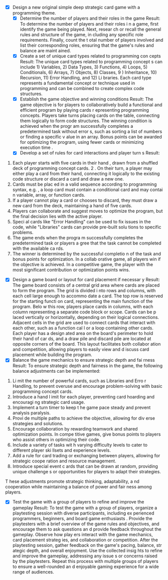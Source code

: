 - [x] Design a new original simple deep strategic card game with a
       programming theme.
  - [x] Determine the number of players and their roles in the game
    Result: To determine the number of players and their roles i
    n a game, first identify the game being played. Next, resear
    ch or recall the general rules and structure of the game, in
    cluding any specific role requirements. Finally, count the t
    otal number of players involved and list their corresponding
     roles, ensuring that the game's rules and balance are maint
    ained.
  - [x] Create a set of unique card types related to programming con
        cepts
    Result: The unique card types related to programming concept
    s can include 1) Variables, 2) Data Types, 3) Functions, 4) 
    Loops, 5) Conditionals, 6) Arrays, 7) Objects, 8) Classes, 9
    ) Inheritance, 10) Recursion, 11) Error Handling, and 12) Li
    braries. Each card type represents a fundamental concept or 
    technique used in programming and can be combined to create 
    complex code structures.
  - [x] Establish the game objective and winning conditions
    Result: The game objective is for players to collaboratively
     build a functional and efficient program by playing cards r
    epresenting programming concepts. Players take turns placing
     cards on the table, connecting them logically to form code 
    structures. The winning condition is achieved when the progr
    am successfully completes a predetermined task without error
    s, such as sorting a list of numbers or finding a specific v
    alue in an array. Bonus points can be awarded for optimizing
     the program, using fewer cards or minimizing execution time
    .
  - [x] Develop a set of rules for card interactions and player turn
        s
    Result: 
1. Each player starts with five cards in their hand
    , drawn from a shuffled deck of programming concept cards.
2
    . On their turn, a player may either play a card from their 
    hand, connecting it logically to the existing code structure
     or discard a card and draw a new one.
3. Cards must be plac
    ed in a valid sequence according to programming syntax, e.g.
    , a loop card must contain a conditional card and may contai
    n variable, array, or function cards.
4. If a player cannot 
    play a card or chooses to discard, they must draw a new card
     from the deck, maintaining a hand of five cards.
5. Players
     can collaborate and suggest moves to optimize the program, 
    but the final decision lies with the active player.
6. Speci
    al cards like "Error Handling" can be used to fix issues in 
    the code, while "Libraries" cards can provide pre-built solu
    tions to specific problems.
7. The game ends when the progra
    m successfully completes the predetermined task or players a
    gree that the task cannot be completed with the available ca
    rds.
8. The winner is determined by the successful completio
    n of the task and bonus points for optimization. In a collab
    orative game, all players win if the objective is achieved. 
    In a competitive game, the player with the most significant 
    contribution or optimization points wins.
  - [x] Design a game board or layout for card placement if necessar
        y
    Result: The game board consists of a central grid area where
     cards are placed to form the program. The grid is divided i
    nto rows and columns, with each cell large enough to accommo
    date a card. The top row is reserved for the starting functi
    on card, representing the main function of the program. Belo
    w this row, players place cards in columns, with each column
     representing a separate code block or scope. Cards can be p
    laced vertically or horizontally, depending on their logical
     connections. Adjacent cells in the grid are used to connect
     cards that interact with each other, such as a function cal
    l or a loop containing other cards. Each player has a design
    ated area on the board's perimeter to hold their hand of car
    ds, and a draw pile and discard pile are located at opposite
     corners of the board. This layout facilitates both collabor
    ation and competition, allowing players to easily view and d
    iscuss card placement while building the program.
  - [x] Balance the game mechanics to ensure strategic depth and fai
        rness
    Result: To ensure strategic depth and fairness in the game, 
    the following balance adjustments can be implemented:

1. Li
    mit the number of powerful cards, such as Libraries and Erro
    r Handling, to prevent overuse and encourage problem-solving
     with basic programming concept cards.
2. Introduce a hand l
    imit for each player, preventing card hoarding and encouragi
    ng strategic card usage.
3. Implement a turn timer to keep t
    he game pace steady and prevent analysis paralysis.
4. Provi
    de multiple paths to achieve the objective, allowing for div
    erse strategies and solutions.
5. Encourage collaboration by
     rewarding teamwork and shared optimization points. In compe
    titive games, give bonus points to players who assist others
     in optimizing their code.
6. Include a variety of tasks wit
    h varying difficulty levels to cater to different player ski
    llsets and experience levels.
7. Add a rule for card trading
     or exchanging between players, allowing for strategic coope
    ration and resource management.
8. Introduce special event c
    ards that can be drawn at random, providing unique challenge
    s or opportunities for players to adapt their strategies.

T
    hese adjustments promote strategic thinking, adaptability, a
    nd cooperation while maintaining a balance of power and fair
    ness among players.
  - [x] Test the game with a group of players to refine and improve 
        the gameplay
    Result: To test the game with a group of players, organize a
     playtesting session with diverse participants, including ex
    perienced programmers, beginners, and board game enthusiasts
    . Provide the playtesters with a brief overview of the game 
    rules and objectives, and encourage them to ask questions an
    d provide feedback throughout the gameplay. Observe how play
    ers interact with the game mechanics, card placement strateg
    ies, and collaboration or competition. After the playtesting
     session, gather feedback on the game's pacing, balance, str
    ategic depth, and overall enjoyment. Use the collected insig
    hts to refine and improve the gameplay, addressing any issue
    s or concerns raised by the playtesters. Repeat this process
     with multiple groups of players to ensure a well-rounded an
    d enjoyable gaming experience for a wide range of audiences.
    